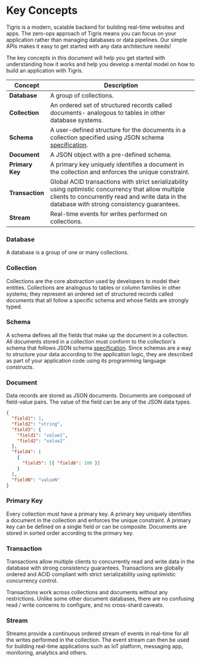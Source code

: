 # Key Concepts

Tigris is a modern, scalable backend for building real-time websites and apps.
The zero-ops approach of Tigris means you can focus on your application rather
than managing databases or data pipelines. Our simple APIs makes it
easy to get started with any data architecture needs!

The key concepts in this document will help you get started with
understanding how it works and help you develop a mental model on how to
build an application with Tigris.

| Concept         | Description                                                                                                                                                                                           |
| --------------- | ----------------------------------------------------------------------------------------------------------------------------------------------------------------------------------------------------- |
| **Database**    | A group of collections.                                                                                                                                                                               |
| **Collection**  | An ordered set of structured records called documents- analogous to tables in other database systems.                                                                                                 |
| **Schema**      | A user-defined structure for the documents in a collection specified using JSON schema [specification](https://json-schema.org/specification.html).                                                   |
| **Document**    | A JSON object with a pre-defined schema.                                                                                                                                                              |
| **Primary Key** | A primary key uniquely identifies a document in the collection and enforces the unique constraint.                                                                                                    |
| **Transaction** | Global ACID transactions with strict serializability using optimistic concurrency that allow multiple clients to concurrently read and write data in the database with strong consistency guarantees. |
| **Stream**      | Real-time events for writes performed on collections.                                                                                                                                                 |

### Database

A database is a group of one or many collections.

### Collection

Collections are the core abstraction used by developers to model their entities.
Collections are analogous to tables or column families in other systems; they
represent an ordered set of structured records called documents that all follow
a specific schema and whose fields are strongly typed.

### Schema

A schema defines all the fields that make up the document in a collection. All
documents stored in a collection must conform to the collection's schema
that follows JSON schema
[specification](https://json-schema.org/specification.html). Since schemas
are a way to structure your data according to the application logic, they
are described as part of your application code using its programming language
constructs.

### Document

Data records are stored as JSON documents. Documents are composed of
field-value pairs. The value of the field can be any of the JSON data types.

```json
{
  "field1": 1,
  "field2": "string",
  "field3": {
    "field1": "value1",
    "field2": "value2"
  },
  "field4": [
    {
      "field5": [{ "field6": 100 }]
    }
  ],
  "fieldN": "valueN"
}
```

### Primary Key

Every collection must have a primary key. A primary key uniquely identifies
a document in the collection and enforces the unique constraint. A primary
key can be defined on a single field or can be composite. Documents are
stored in sorted order according to the primary key.

### Transaction

Transactions allow multiple clients to concurrently read and write data in
the database with strong consistency guarantees. Transactions are globally
ordered and ACID compliant with strict serializability using optimistic
concurrency control.

Transactions work across collections and documents without any
restrictions. Unlike some other document databases, there are no confusing
read / write concerns to configure, and no cross-shard caveats.

### Stream

Streams provide a continuous ordered stream of events in real-time for all
the writes performed in the collection. The event stream can then be used
for building real-time applications such as IoT platform, messaging app,
monitoring, analytics and others.

